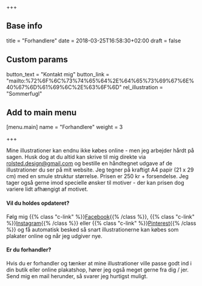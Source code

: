 +++

## Base info
title = "Forhandlere"
date = 2018-03-25T16:58:30+02:00
draft = false

## Custom params
button_text = "Kontakt mig"
button_link = "mailto:%72%6F%6C%73%74%65%64%2E%64%65%73%69%67%6E%40%67%6D%61%69%6C%2E%63%6F%6D"
rel_illustration = "Sommerfugl"

## Add to main menu
[menu.main]
name = "Forhandlere"
weight = 3

+++

Mine illustrationer kan endnu ikke købes online - men jeg arbejder hårdt på sagen. Husk dog at du altid kan skrive til mig direkte via <a href="mailto:%72%6F%6C%73%74%65%64%2E%64%65%73%69%67%6E%40%67%6D%61%69%6C%2E%63%6F%6D">rolsted.design@gmail.com</a> og bestille en håndtegnet udgave af de illustrationer du ser på mit website. Jeg tegner på kraftigt A4 papir (21 x 29 cm) med en smule struktur størrelse. Prisen er 250 kr + forsendelse. Jeg tager også gerne imod specielle ønsker til motiver - der kan prisen dog variere lidt afhængigt af motivet.

#### Vil du holdes opdateret?
Følg mig {{% class "c-link" %}}[Facebook](http://www.facebook.com/rolsteddesign){{% /class %}}, {{% class "c-link" %}}[Instagram](ttp://www.instagram.com/rolsteddesign){{% /class %}} eller {{% class "c-link" %}}[Pinterest](http://www.pinterest.com/rolsteddesign){{% /class %}} og få automatisk besked så snart illustrationerne kan købes som plakater online og når jeg udgiver nye.

#### Er du forhandler?
Hvis du er forhandler og tænker at mine illustrationer ville passe godt ind i din butik eller online plakatshop, hører jeg også meget gerne fra dig / jer.  Send mig en mail herunder, så svarer jeg hurtigst muligt.

